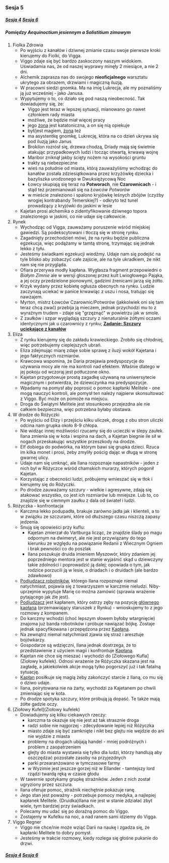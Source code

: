 ### Sesja 5
##### [Sesja 4](#sesja-004) [Sesja 6](#sesja-006)
##### Pomiędzy Aequinoctium jesiennym a Solistitium zimowym
1. Fiolka Zdrowia
    - Po wyjściu z kanałów i dziwnej zmianie czasu swoje pierwsze kroki kierujemy do Fiolki, do Vigga.
    - Viggo zdaje się być bardzo zaskoczony naszym widokiem. Uświadamia nas, że od naszej wyprawy minęły 2 miesiące, a nie 2 dni.
    - Alchemik zaprasza nas do swojego **nieoficjalnego** warsztatu ukrytego za obrazem, drzwiami i magiczną iluzją.
    - W pracowni siedzi gnomka. Ma na imię Lukrecja, ale my poznaliśmy ją już wcześniej - jako Janusa.
    - Wypytujemy o to, co działo się pod naszą nieobecność. Tak dowiadujemy się, że:
        - Viggo jest teraz w lepszej sytuacji, mianowano go nawet członkiem rady miasta
        - możliwe, że będzie miał więcej pracy
        - jego [żona](#p_pani_regner) jest katatoniczna, a on się nią opiekuje
        - był/jest magiem, [żona](#p_pani_regner) też
        - ma asystentkę gnomkę, Lukrecję, która na co dzień ukrywa się pod iluzją jako Janus
        - Brokilon rozrósł się, drzewa chodzą, Driady mają się świetnie atakując przypadkowych ludzi i tocząc otwartą, krwawą wojnę
        - Maribor zniknął jakby ścięty nożem na wysokości gruntu
        - trakty są niebezpieczne
        - wieś na południe od miasta, którą zauważyliśmy wchodząc do kanałów została zdziesiątkowana przez krzyżówkę dziecka i bazyliszka urodzonego w Dwuksiężycową Noc
        - Łowcy skupiają się teraz na **Potworach**, nie **Czarownicach** - i stąd też przemianowali się na *Łowców Potworów*
        - w mieście znaleziono i spalono kryjówkę leśnych zbójów (czyżby wrogiej kontrabandy Temerskiej?) - odkryto też tunel prowadzący z kryjówki do jaskini w lesie
    - Kajetan prosi alchemika o zidentyfikowanie dziwnego topora znalezionego w jaskini, co nie udaje się całkowicie.
2. Rynek
    - Wychodząc od Vigga, zauważamy poruszenie wśród miejskiej gawiedzi. Są podekscytowani i tłoczą się w stronę rynku.
    - Zagadnięty przechodzień mówi, że na rynku będzie publiczna egzekucja, więc podążamy w tamtą stronę, trzymając się jednak lekko z tyłu.
    - Jesteśmy świadkami egzekucji wiedźmy. Udaje nam się podejść na tyle blisko aby zobaczyć całe zajście, ale na tyle ukradkiem, że nikt nam się nie przygląda.
    - Ofiara przerywa modły kapłana. Wygłasza fragment przepowiedni o _Białym Zimnie_ ale w wersji głoszonej przez kult Lwiogłowego Pająka, a jej oczy przedzielone pionowymi, gadzimi źrenicami jarzą się żółto.
    - Krzyk wydany przez kobietę ogłusza obecnych na rynku. Ludzie zaczynają uciekać w panice krwawiąc z uszu i nosa, tratując się nawzajem.
    - Myrton, mistrz Łowców Czarownic/Potworów (jakkolwiek oni się tam teraz chcą zwać) przebija ją mieczem, jednak przychodzi mu to z wyraźnym trudem - zdaje się "grzęznąć" w powietrzu jak w smole.
    - Z zaułków i szpar wyglądają szczury z nienaturalnie żółtymi oczami identycznymi jak u czarownicy z rynku; **[Zadanie: Szczury uciekające z kanałów](#z_q6)**
3. Eliza
    - Z rynku kierujemy się do zakładu krawieckiego. Zrobiło się chłodniej, więc potrzebujemy cieplejszych ubrań.
    - Eliza zdejmując miarę zdaje sobie sprawę z iluzji wokół Kajetana i jego faktycznych rozmiarów.
    - Krawcowa wspomina, że Daria przejawia predyspozycje do używania mocy ale nie ma kontroli nad efektem. Właśnie dlatego w jej pokoju od wczoraj jest potłuczone okno.
    - Kajetan przygotowuje prostą zagadkę używaną na uniwersytecie magicznym i potwierdza, że dziewczynka ma predyspozycje.
    - Wpadamy na pomysł aby poprosić o pomoc kapłanki Melitele - one mogą nauczyć kontroli, ale pomysł ten należy najpierw skonsultować z Viggo. Być może on pomoże na miejscu.    
    - Droga do Świątyni Melitele jest stosunkowo przejezdna ale nie całkiem bezpieczna, więc potrzebna byłaby obstawa.
4. W drodze do Różyczki
    - Po wyjściu od Elizy i przejściu kilku uliczek, drogę z obu stron uliczki odcina nam grupka około 8-9 chłopa. 
    - Nie widząc innej możliwości rzucamy się do ucieczki w ślepy zaułek. Ilana zmienia się w kota i wspina na dach, a Kajetan biegnie ile sił w nogach przeskakując wszystkie przeszkody na drodze.
    - Elf dobiega do podwórka, na którym bawi się grupka dzieci. Rzuca im kilka monet i prosi, żeby zmyliły pościg dając w długą w stronę gwarnej ulicy.
    - Udaje nam się umknąć, ale Ilana rozpoznaje napastników - jeden z nich był w Różyczce wśród chamskich murarzy, których pogonił Kajetan.
    - Korzystając z obecności ludzi, próbujemy wmieszać się w tłok i kierujemy się do Różyczki.
    - Po drodze zauważamy szczury - wielkie i agresywne, zdają się atakować wszystko, co jest ich rozmiarów lub mniejsze. Lub to, co znajdzie się w ciemnym zaułku z dala od świateł i ludzi.
6. Różyczka - konfrontacja
    - Karczma lekko podupadła, brakuje zarówno jadła jak i klienteli, a to w związku ze szczurami, które od dłuższego czasu niszczą zapasy jedzenia.
    - Snują się opowieści przy kuflu:
        - Kajetan zmierzał do Vartburga licząc, że znajdzie ślady po magu odpornym na dwimeryt, ale nie jest przywiązany do tego kierunku ze względu na powiązanie Redanii z Wiecznym Ogniem i brak pewności co do poszlak
        - Ilana poszukuje druida imieniem Myszowór, który zdaniem jej poprzedniego mentora jest w stanie wyjaśnić skąd u dziewczyny takie zdolności i poprowadzić ją dalej; opowiada o tym, jak rodzice porzucili ją w lesie, o driadach i o druidach (ale bardzo zdawkowo)
    - [Podjudzacz robotników](Undyr), którego Ilana rozpoznaje niemal natychmiast, pojawia się z towarzyszem w karczmie nieludzi. Niby-uprzejmie wypytuje Marię co można zamówić (sprawia wrażenie pytającego jak źle jest).
    - [Podjudzacz](Undyr) jest kapłanem, który ostrzy zęby na pozycję [głównego kapłana](Matias) (przemawiający staruszek z Rynku) - wnioskujemy to z jego rozmowy z kompanem.
    - Do karczmy wchodzi (choć lepszym słowem byłoby wtargnięcie) znajoma już banda robotników i próbuje nawiązać bójkę. Zostaje jednak spacyfikowana i przepędzona przez [Kapłana](Undyr). 
    - Na zewnątrz niemal natychmiast zjawia się straż i aresztuje bojówkarzy.
    - Gospodarze są wdzięczni, Ilana jednak dostrzega, że to przedstawienie z użyciem magii i konfrontuje [Kapłana](Undyr).
    - Kajetan nie chce się mieszać i wychodzi do [Ziołowego Kufla](Ziołowy kufelek). Odnosi wrażenie że Różyczka skazana jest na zagładę, a jakiekolwiek akcje mogą tylko pogorszyć już i tak fatalną sytuację.
    - [Kapłan](Undyr) posiłkuje się magią żeby zakończyć starcie z Ilaną, co mu się o dziwo udaje.
    - Ilana, poirytowana nie na żarty, wychodzi za Kajetanem po chwili zmieniając się w kota.
    - Po drodze spotyka szczury, które próbują ją dopaść. Te także mają żółte gadzie oczy.
7. [Ziołowy Kufel](Ziołowy kufelek)
    - Dowiadujemy się kilku ciekawych rzeczy:
        - karczma ta okazuje się nie jest aż tak strasznie droga
        - radzi sobie nie najgorzej - zdecydowanie lepiej niż Różyczka
        - miasto zdaje się być zamknięte i nikt bez glejtu nie wejdzie do ani nie wyjdzie z miasta
        - problemy na drogach ubijają handel - mniej podróżnych i problem z zaopatrzeniem
        - glejty do miasta wystawia się tylko dla ludzi, którzy handlują aby oszczędzać pozostałe zasoby na przyjezdnych
        - parki przearanżowano w tymczasowe farmy
        - w Wyzimie jest jeszcze gorzej niż w Ellander - tamtejszy lord rządzi twardą ręką w czasie głodu
    - W tawernie spotykamy grupkę strażników. Jeden z nich został ugryziony przez szczura.
    - Ilana oferuje pomoc, strażnik niechętnie pokazuje ranę. 
    - Jego stan jest poważny - potrzebuje pomocy medyka, a najlepiej kapłanek Melitele. {Druidka}Ilana nie jest w stanie zdziałać zbyt wiele, tym bardziej przy świadkach.
    - Polecamy mu udać się po doraźną pomoc do Viggo.
    - Zostajemy w Kufelku na noc, a nad ranem sami idziemy do Vigga.
8. Viggo Regner
    - Viggo nie chce/nie może wziąć Darii na naukę i zgadza się, że kapłanki Melitele to dobry pomysł.
    - Jesteśmy w trakcie rozmowy, kiedy rozlega się głośne pukanie do drzwi.
##### [Sesja 4](#sesja-004) [Sesja 6](#sesja-006)